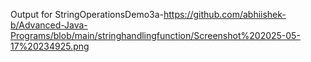 Output for StringOperationsDemo3a-https://github.com/abhiishek-b/Advanced-Java-Programs/blob/main/stringhandlingfunction/Screenshot%202025-05-17%20234925.png

